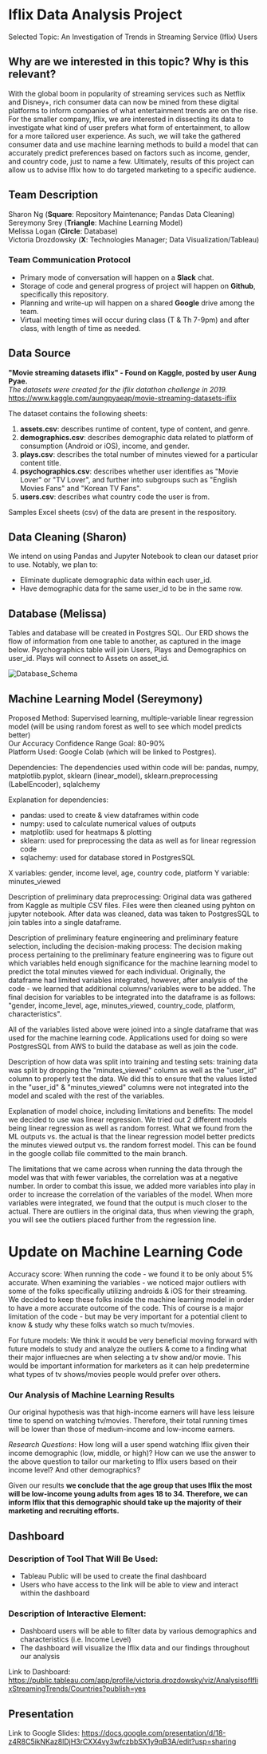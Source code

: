 # Iflix Data Analysis Project
Selected Topic: An Investigation of Trends in Streaming Service (Iflix) Users

## Why are we interested in this topic? Why is this relevant?
With the global boom in popularity of streaming services such as Netflix and Disney+, rich consumer data can now be mined from these digital platforms to inform companies of what entertainment trends are on the rise. For the smaller company, Iflix, we are interested in dissecting its data to investigate what kind of user prefers what form of entertainment, to allow for a more tailored user experience. As such, we will take the gathered consumer data and use machine learning methods to build a model that can accurately predict preferences based on factors such as income, gender, and country code, just to name a few. Ultimately, results of this project can allow us to advise Iflix how to do targeted marketing to a specific audience.

## Team Description
Sharon Ng (__Square__: Repository Maintenance; Pandas Data Cleaning) <br />
Sereymony Srey (__Triangle__: Machine Learning Model)<br />
Melissa Logan (__Circle__: Database)<br />
Victoria Drozdowsky (__X__: Technologies Manager; Data Visualization/Tableau)

### Team Communication Protocol
- Primary mode of conversation will happen on a __Slack__ chat.
- Storage of code and general progress of project will happen on __Github__, specifically this repository.
- Planning and write-up will happen on a shared __Google__ drive among the team. 
- Virtual meeting times will occur during class (T & Th 7-9pm) and after class, with length of time as needed.

## Data Source
__"Movie streaming datasets iflix" - Found on Kaggle, posted by user Aung Pyae.__<br />
_The datasets were created for the iflix datathon challenge in 2019._<br />
https://www.kaggle.com/aungpyaeap/movie-streaming-datasets-iflix

The dataset contains the following sheets:
1. __assets.csv__: describes runtime of content, type of content, and genre.
2. __demographics.csv__: describes demographic data related to platform of consumption (Android or iOS), income, and gender.
3. __plays.csv__: describes the total number of minutes viewed for a particular content title.
4. __psychographics.csv__: describes whether user identifies as "Movie Lover" or "TV Lover", and further into subgroups such as "English Movies Fans" and "Korean TV Fans".
5. __users.csv__: describes what country code the user is from.

Samples Excel sheets (csv) of the data are present in the respository. 


## Data Cleaning (Sharon)
We intend on using Pandas and Jupyter Notebook to clean our dataset prior to use. Notably, we plan to:
- Eliminate duplicate demographic data within each user_id.
- Have demographic data for the same user_id to be in the same row.

## Database (Melissa)
Tables and database will be created in Postgres SQL.
Our ERD shows the flow of information from one table to another, as captured in the image below. Psychographics table will join Users, Plays and Demographics on user_id. Plays will connect to Assets on asset_id. 

![Database_Schema](Database_Schema.png)

## Machine Learning Model (Sereymony)
Proposed Method: Supervised learning, multiple-variable linear regression model (will be using random forest as well to see which model predicts better) <br />
Our Accuracy Confidence Range Goal: 80-90% <br />
Platform Used: Google Colab (which will be linked to Postgres). 

Dependencies: The dependencies used within code will be: pandas, numpy, matplotlib.pyplot, sklearn (linear_model), sklearn.preprocessing (LabelEncoder), sqlalchemy 

Explanation for dependencies: 

- pandas: used to create & view dataframes within code
- numpy: used to calculate numerical values of outputs
- matplotlib: used for heatmaps & plotting
- sklearn: used for preprocessing the data as well as for linear regression code
- sqlachemy: used for database stored in PostgresSQL 

X variables: gender, income level, age, country code, platform
Y variable: minutes_viewed 

Description of preliminary data preprocessing: Original data was gathered from Kaggle as multiple CSV files. Files were then cleaned using pyhton on jupyter notebook. After data was cleaned, data was taken to PostgresSQL to join tables into a single dataframe. 

Description of preliminary feature engineering and preliminary feature selection, including the decision-making process: The decision making process pertaining to the preliminary feature engineering was to figure out which variables held enough significance for the machine learning model to predict the total minutes viewed for each individual. Originally, the dataframe had limited variables integrated, however, after analysis of the code - we learned that additional columns/variables were to be added. The final decision for variables to be integrated into the dataframe is as follows: "gender, income_level, age, minutes_viewed, country_code, platform, characteristics".

All of the variables listed above were joined into a single dataframe that was used for the machine learning code. Applications used for doing so were PostgresSQL from AWS to build the database as well as join the code. 

Description of how data was split into training and testing sets: training data was split by dropping the "minutes_viewed" column as well as the "user_id" column to properly test the data. We did this to ensure that the values listed in the "user_id" & "minutes_viewed" columns were not integrated into the model and scaled with the rest of the variables. 

Explanation of model choice, including limitations and benefits: The model we decided to use was linear regression. We tried out 2 different models being linear regression as well as random forrest. What we found from the ML outputs vs. the actual is that the linear regression model better predicts the minutes viewed output vs. the random forrest model. This can be found in the google collab file committed to the main branch.

The limitations that we came across when running the data through the model was that with fewer variables, the correlation was at a negative number. In order to combat this issue, we added more variables into play in order to increase the correlation of the variables of the model. When more variables were integrated, we found that the output is much closer to the actual. There are outliers in the original data, thus when viewing the graph, you will see the outliers placed further from the regression line. 

# Update on Machine Learning Code
 
Accuracy score: When running the code - we found it to be only about 5% accurate. When examining the variables - we noticed major outliers with some of the folks specifically utilizing androids & iOS for their streaming. We decided to keep these folks inside the machine learning model in order to have a more accurate outcome of the code. This of course is a major limitation of the code - but may be very important for a potential client to know & study why these folks watch so much tv/movies. 

For future models: We think it would be very beneficial moving forward with future models to study and analyze the outliers & come to a finding what their major influecnes are when selecting a tv show and/or movie. This would be important information for marketers as it can help predetermine what types of tv shows/movies people would prefer over others. 

### Our Analysis of Machine Learning Results
Our original hypothesis was that high-income earners will have less leisure time to spend on watching tv/movies. Therefore, their total running times will be lower than those of medium-income and low-income earners. 

_Research Questions_: How long will a user spend watching Iflix given their income demographic (low, middle, or high)? How can we use the answer to the above question to tailor our marketing to Iflix users based on their income level? And other demographics?

Given our results __we conclude that the age group that uses Iflix the most will be low-income young adults from ages 18 to 34. Therefore, we can inform Iflix that this demographic should take up the majority of their marketing and recruiting efforts.__

## Dashboard
### Description of Tool That Will Be Used:
- Tableau Public will be used to create the final dashboard 
- Users who have access to the link will be able to view and interact within the dashboard
### Description of Interactive Element:
- Dashboard users will be able to filter data by various demographics and characteristics (i.e. Income Level)
- The dashboard will visualize the Iflix data and our findings throughout our analysis

Link to Dashboard: https://public.tableau.com/app/profile/victoria.drozdowsky/viz/AnalysisofIflixStreamingTrends/Countries?publish=yes

## Presentation
Link to Google Slides: https://docs.google.com/presentation/d/18-z4R8C5ikNKaz8lDjH3rCXX4vy3wfczbbSX1y9qB3A/edit?usp=sharing
